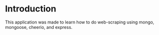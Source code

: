 # Introduction
This application was made to learn how to do web-scraping using mongo, mongoose, cheerio, and express.